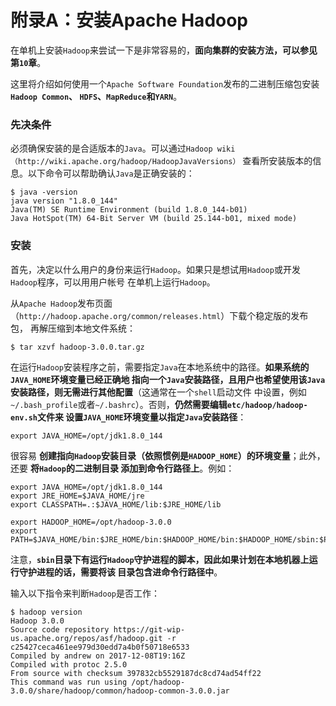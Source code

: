 附录A：安装Apache Hadoop
=============================================================================
在单机上安装`Hadoop`来尝试一下是非常容易的，**面向集群的安装方法，可以参见第`10`章**。

这里将介绍如何使用一个`Apache Software Foundation`发布的二进制压缩包安装 **`Hadoop Common`、
`HDFS`、`MapReduce`和`YARN`**。

### 先决条件
必须确保安装的是合适版本的`Java`。可以通过`Hadoop wiki（http://wiki.apache.org/hadoop/HadoopJavaVersions）`
查看所安装版本的信息。以下命令可以帮助确认`Java`是正确安装的：
```shell
$ java -version
java version "1.8.0_144"
Java(TM) SE Runtime Environment (build 1.8.0_144-b01)
Java HotSpot(TM) 64-Bit Server VM (build 25.144-b01, mixed mode)
```

### 安装
首先，决定以什么用户的身份来运行`Hadoop`。如果只是想试用`Hadoop`或开发`Hadoop`程序，可以用用户帐号
在单机上运行`Hadoop`。

从`Apache Hadoop`发布页面（`http://hadoop.apache.org/common/releases.html`）下载个稳定版的发布包，
再解压缩到本地文件系统：
```shell
$ tar xzvf hadoop-3.0.0.tar.gz
```
在运行`Hadoop`安装程序之前，需要指定`Java`在本地系统中的路径。**如果系统的`JAVA_HOME`环境变量已经正确地
指向一个`Java`安装路径，且用户也希望使用该`Java`安装路径，则无需进行其他配置**（这通常在一个`shell`启动文件
中设置，例如`~/.bash_profile`或者`~/.bashrc`）。否则，**仍然需要编辑`etc/hadoop/hadoop-env.sh`文件来
设置`JAVA_HOME`环境变量以指定`Java`安装路径**：
```shell
export JAVA_HOME=/opt/jdk1.8.0_144
```
很容易 **创建指向`Hadoop`安装目录（依照惯例是`HADOOP_HOME`）的环境变量**；此外，还要 **将`Hadoop`的二进制目录
添加到命令行路径上**。例如：
```shell
export JAVA_HOME=/opt/jdk1.8.0_144
export JRE_HOME=$JAVA_HOME/jre
export CLASSPATH=.:$JAVA_HOME/lib:$JRE_HOME/lib

export HADOOP_HOME=/opt/hadoop-3.0.0
export PATH=$JAVA_HOME/bin:$JRE_HOME/bin:$HADOOP_HOME/bin:$HADOOP_HOME/sbin:$PATH
```
注意，**`sbin`目录下有运行`Hadoop`守护进程的脚本，因此如果计划在本地机器上运行守护进程的话，需要将该
目录包含进命令行路径中**。

输入以下指令来判断`Hadoop`是否工作：
```shell
$ hadoop version
Hadoop 3.0.0
Source code repository https://git-wip-us.apache.org/repos/asf/hadoop.git -r c25427ceca461ee979d30edd7a4b0f50718e6533
Compiled by andrew on 2017-12-08T19:16Z
Compiled with protoc 2.5.0
From source with checksum 397832cb5529187dc8cd74ad54ff22
This command was run using /opt/hadoop-3.0.0/share/hadoop/common/hadoop-common-3.0.0.jar
```



